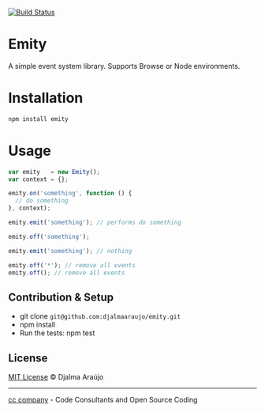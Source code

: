 [![Build Status](https://drone.io/github.com/djalmaaraujo/emity/status.png)](https://drone.io/github.com/djalmaaraujo/emity/latest)

# Emity
A simple event system library. Supports Browse or Node environments.

# Installation
```bash
npm install emity
```

# Usage
```javascript
var emity   = new Emity();
var context = {};

emity.on('something', function () {
  // do something
}, context);

emity.emit('something'); // performs do something

emity.off('something');

emity.emit('something'); // nothing

emity.off('*'); // remove all events
emity.off(); // remove all events

```

## Contribution & Setup
* git clone ```git@github.com:djalmaaraujo/emity.git```
* npm install
* Run the tests: npm test

## License

[MIT License](http://djalmaarajo.mit-license.org/) © Djalma Araújo

---------------------------
[cc company](http://nossomos.cc) - Code Consultants and Open Source Coding
